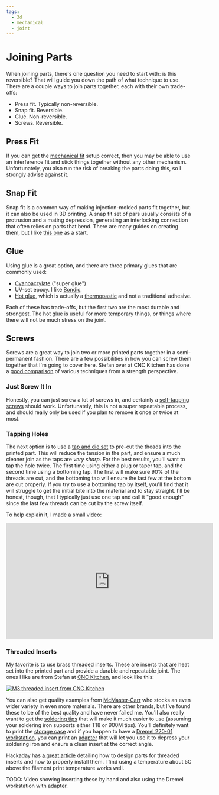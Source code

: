 ```yaml
---
tags:
  - 3d
  - mechanical
  - joint
---
```

# Joining Parts

When joining parts, there's one question you need to start with: is this
reversible? That will guide you down the path of what technique to use. There
are a couple ways to join parts together, each with their own trade-offs:

* Press fit. Typically non-reversible.
* Snap fit. Reversible.
* Glue. Non-reversible.
* Screws. Reversible.

## Press Fit

If you can get the [mechanical fit](/mechanical/fit.md) setup correct, then you
may be able to use an interference fit and stick things together without any
other mechanism. Unfortunately, you also run the risk of breaking the parts
doing this, so I strongly advise against it.

## Snap Fit

Snap fit is a common way of making injection-molded parts fit together, but it
can also be used in 3D printing. A snap fit set of pars usually consists of a
protrusion and a mating depression, generating an interlocking connection that
often relies on parts that bend. There are many guides on creating them, but I
like [this
one](https://all3dp.com/2/3d-printing-snap-fit-design-simply-explained/) as a start.

## Glue

Using glue is a great option, and there are three primary glues that are
commonly used:

* [Cyanoacrylate](https://en.wikipedia.org/wiki/Cyanoacrylate) ("super glue")
* UV-set epoxy. I like [Bondic](https://bondic-store.com).
* [Hot glue](https://en.wikipedia.org/wiki/Hot-melt_adhesive), which is actually
  a [thermopastic](https://en.wikipedia.org/wiki/Thermoplastic) and not a
  traditional adhesive.

Each of these has trade-offs, but the first two are the most durable and
strongest. The hot glue is useful for more temporary things, or things where
there will not be much stress on the joint.

## Screws

Screws are a great way to join two or more printed parts together in a
semi-permanent fashion. There are a few possibilities in how you can screw them
together that I'm going to cover here. Stefan over at CNC Kitchen has done a
[good
comparison](https://www.cnckitchen.com/blog/helicoils-threaded-insets-and-embedded-nuts-in-3d-prints-strength-amp-strength-assessment)
of various techniques from a strength perspective.

### Just Screw It In

Honestly, you can just screw a lot of screws in, and certainly a [self-tapping
screws](https://en.wikipedia.org/wiki/Self-tapping_screw) should work.
Unfortunately, this is not a super repeatable process, and should really
only be used if you plan to remove it once or twice at most.

### Tapping Holes

The next option is to use a [tap and die
set](https://en.wikipedia.org/wiki/Tap_and_die) to pre-cut the theads into the
printed part. This will reduce the tension in the part, and ensure a much
cleaner join as the taps are _very sharp_. For the best results, you'll want to
tap the hole twice. The first time using either a plug or taper tap, and the
second time using a bottoming tap. The first will make sure 90% of the threads
are cut, and the bottoming tap will ensure the last few at the bottom are cut
properly. If you try to use a bottoming tap by itself, you'll find that it will
struggle to get the initial bite into the material and to stay straight.
I'll be honest, though, that I typically just use one tap and call it
"good enough" since the last few threads can be cut by the screw itself.

To help explain it, I made a small video:

<iframe width="560" height="315" src="https://www.youtube-nocookie.com/embed/RjGXpc7K3p0" title="YouTube video player" frameborder="0" allow="accelerometer; autoplay; clipboard-write; encrypted-media; gyroscope; picture-in-picture; web-share" allowfullscreen></iframe>

### Threaded Inserts

My favorite is to use brass threaded inserts. These are inserts that are heat
set into the printed part and provide a durable and repeatable joint. The ones I
like are from Stefan at [CNC Kitchen](https://cnckitchen.store), and look like
this: 

[![M3 threaded insert from CNC
Kitchen](../img/cnc-kitchen-threaded-insert.jpg)](https://cnckitchen.store)

You can also get quality examples from
[McMaster-Carr](https://www.mcmaster.com/products/threaded-inserts/for-use-in~plastic/)
who stocks an even wider variety in even more materials. There are other brands,
but I've found these to be of the best quality and have never failed me. You'll
also really want to get the [soldering
tips](https://cnckitchen.store/products/einschmelzhilfen-soldering-tips-m2-m2-5-m3-m4-m5-m6-1-4-m8-100-lead-and-cadmium-free)
that will make it much easier to use (assuming your soldering iron supports
either T18 or 900M tips). You'll definitely want to print the [storage
case](https://www.printables.com/model/167924-case-for-cnc-kitchen-threaded-inserts-soldering-ti)
and if you happen to have a [Dremel 220-01
workstation](https://www.dremel.com/us/en/p/220-01-26150220aa), you can print an
[adapter](https://www.printables.com/model/405918-heat-set-insert-press-hakko-fx888-dremel-workstati) that will let you use it to
depress your soldering iron and ensure a clean insert at the correct angle.

Hackaday has [a great
article](https://hackaday.com/2019/02/28/threading-3d-printed-parts-how-to-use-heat-set-inserts/)
detailing how to design parts for threaded inserts and how to properly install
them. I find using a temperature about 5C above the filament print temperature
works well.

TODO: Video showing inserting these by hand and also using the Dremel
workstation with adapter.